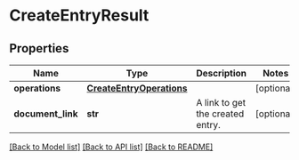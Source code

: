 # CreateEntryResult

## Properties
Name | Type | Description | Notes
------------ | ------------- | ------------- | -------------
**operations** | [**CreateEntryOperations**](CreateEntryOperations.md) |  | [optional] 
**document_link** | **str** | A link to get the created entry. | [optional] 

[[Back to Model list]](../README.md#documentation-for-models) [[Back to API list]](../README.md#documentation-for-api-endpoints) [[Back to README]](../README.md)

